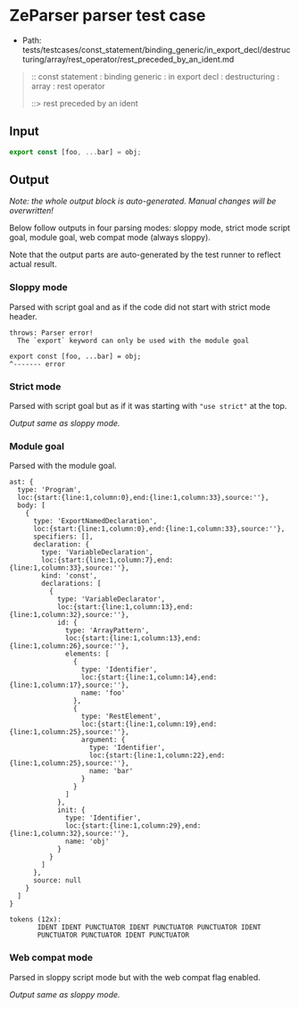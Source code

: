 # ZeParser parser test case

- Path: tests/testcases/const_statement/binding_generic/in_export_decl/destructuring/array/rest_operator/rest_preceded_by_an_ident.md

> :: const statement : binding generic : in export decl : destructuring : array : rest operator
>
> ::> rest preceded by an ident

## Input

`````js
export const [foo, ...bar] = obj;
`````

## Output

_Note: the whole output block is auto-generated. Manual changes will be overwritten!_

Below follow outputs in four parsing modes: sloppy mode, strict mode script goal, module goal, web compat mode (always sloppy).

Note that the output parts are auto-generated by the test runner to reflect actual result.

### Sloppy mode

Parsed with script goal and as if the code did not start with strict mode header.

`````
throws: Parser error!
  The `export` keyword can only be used with the module goal

export const [foo, ...bar] = obj;
^------- error
`````

### Strict mode

Parsed with script goal but as if it was starting with `"use strict"` at the top.

_Output same as sloppy mode._

### Module goal

Parsed with the module goal.

`````
ast: {
  type: 'Program',
  loc:{start:{line:1,column:0},end:{line:1,column:33},source:''},
  body: [
    {
      type: 'ExportNamedDeclaration',
      loc:{start:{line:1,column:0},end:{line:1,column:33},source:''},
      specifiers: [],
      declaration: {
        type: 'VariableDeclaration',
        loc:{start:{line:1,column:7},end:{line:1,column:33},source:''},
        kind: 'const',
        declarations: [
          {
            type: 'VariableDeclarator',
            loc:{start:{line:1,column:13},end:{line:1,column:32},source:''},
            id: {
              type: 'ArrayPattern',
              loc:{start:{line:1,column:13},end:{line:1,column:26},source:''},
              elements: [
                {
                  type: 'Identifier',
                  loc:{start:{line:1,column:14},end:{line:1,column:17},source:''},
                  name: 'foo'
                },
                {
                  type: 'RestElement',
                  loc:{start:{line:1,column:19},end:{line:1,column:25},source:''},
                  argument: {
                    type: 'Identifier',
                    loc:{start:{line:1,column:22},end:{line:1,column:25},source:''},
                    name: 'bar'
                  }
                }
              ]
            },
            init: {
              type: 'Identifier',
              loc:{start:{line:1,column:29},end:{line:1,column:32},source:''},
              name: 'obj'
            }
          }
        ]
      },
      source: null
    }
  ]
}

tokens (12x):
       IDENT IDENT PUNCTUATOR IDENT PUNCTUATOR PUNCTUATOR IDENT
       PUNCTUATOR PUNCTUATOR IDENT PUNCTUATOR
`````


### Web compat mode

Parsed in sloppy script mode but with the web compat flag enabled.

_Output same as sloppy mode._

